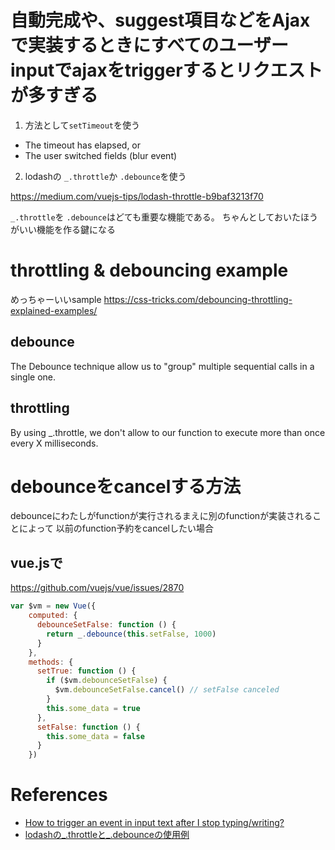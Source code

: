 
# 自動完成や、suggest項目などをAjaxで実装するときにすべてのユーザーinputでajaxをtriggerするとリクエストが多すぎる

1. 方法として`setTimeout`を使う

* The timeout has elapsed, or
* The user switched fields (blur event)

2. lodashの `_.throttle`か `.debounce`を使う

<https://medium.com/vuejs-tips/lodash-throttle-b9baf3213f70>

`_.throttle`を `.debounce`はどても重要な機能である。
ちゃんとしておいたほうがいい機能を作る鍵になる

# throttling & debouncing example

めっちゃーいいsample
<https://css-tricks.com/debouncing-throttling-explained-examples/>

## debounce

The Debounce technique allow us to "group" multiple sequential calls in a single one.

## throttling

By using _.throttle, we don't allow to our function to execute more than once every X milliseconds.


# debounceをcancelする方法

debounceにわたしがfunctionが実行されるまえに別のfunctionが実装されることによって
以前のfunction予約をcancelしたい場合

## vue.jsで

<https://github.com/vuejs/vue/issues/2870>

```js
var $vm = new Vue({
    computed: {
      debounceSetFalse: function () {
        return _.debounce(this.setFalse, 1000)
      }
    },
    methods: {
      setTrue: function () {
        if ($vm.debounceSetFalse) {
          $vm.debounceSetFalse.cancel() // setFalse canceled
        }
        this.some_data = true
      },
      setFalse: function () {
        this.some_data = false
      }
    })
```

# References

+ [How to trigger an event in input text after I stop typing/writing?](https://stackoverflow.com/questions/14042193/how-to-trigger-an-event-in-input-text-after-i-stop-typing-writing)
+ [lodashの_.throttleと_.debounceの使用例](https://qiita.com/akifo/items/4d715929934a458fb189)